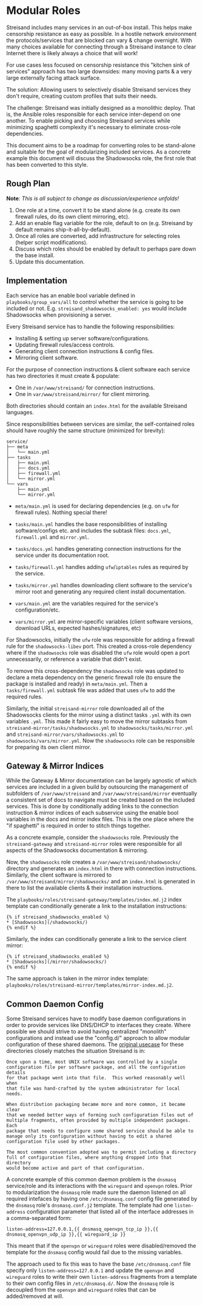 Modular Roles
===============

Streisand includes many services in an out-of-box install. This helps make
censorship resistance as easy as possible. In a hostile network environment the
protocols/services that are blocked can vary & change overnight. With many
choices available for connecting through a Streisand instance to clear Internet
there is likely always a choice that will work!

For use cases less focused on censorship resistance this "kitchen sink of
services" approach has two large downsides: many moving parts & a very large
externally facing attack surface.

The solution: Allowing users to selectively disable Streisand services they
don't require, creating custom profiles that suits their needs.

The challenge: Streisand was initially designed as a monolithic deploy. That is,
the Ansible roles responsible for each service inter-depend on one another. To
enable picking and choosing Streisand services while minimizing spaghetti
complexity it's necessary to eliminate cross-role dependencies.

This document aims to be a roadmap for converting roles to be stand-alone and
suitable for the goal of modularizing included services. As a concrete example
this document will discuss the Shadowsocks role, the first role that has been
converted to this style.

Rough Plan
----------

**Note**: _This is all subject to change as discussion/experience unfolds!_

1. One role at a time, convert it to be stand alone (e.g. create its own
   firewall rules, do its own client mirroring, etc).
2. Add an enable flag variable for the role, default to on (e.g. Streisand by
   default remains ship-it-all-by-default).
3. Once all roles are converted, add infrastructure for selecting roles (helper
   script modifications).
4. Discuss which roles should be enabled by default to perhaps pare down the
   base install.
5. Update this documentation.

Implementation
--------------

Each service has an enable bool variable defined in `playbooks/group_vars/all` to
control whether the service is going to be included or not. E.g.
`streisand_shadowsocks_enabled: yes` would include Shadowsocks when provisioning
a server.

Every Streisand service has to handle the following responsibilities:

* Installing & setting up server software/configurations.
* Updating firewall rules/access controls.
* Generating client connection instructions & config files.
* Mirroring client software.

For the purpose of connection instructions & client software each service has
two directories it must create & populate:

* One in `/var/www/streisand/` for connection instructions.
* One in `var/www/streisand/mirror/` for client mirroring.

Both directories should contain an `index.html` for the available Streisand
languages.

Since responsibilities between services are similar, the self-contained roles
should have roughly the same structure (minimized for brevity):

```
service/
├── meta
│   └── main.yml
├── tasks
│   ├── main.yml
│   ├── docs.yml
│   ├── firewall.yml
│   └── mirror.yml
└── vars
    ├── main.yml
    └── mirror.yml
```

* `meta/main.yml` is used for declaring dependencies (e.g. on `ufw` for
  firewall rules). Nothing special there!

* `tasks/main.yml` handles the base responsibilities of installing
  software/configs etc. and includes the subtask files: `docs.yml`,
  `firewall.yml` and `mirror.yml`.

* `tasks/docs.yml` handles generating connection instructions for the service
  under its documentation root.

* `tasks/firewall.yml` handles adding `ufw`/`iptables` rules as required by the
  service.

* `tasks/mirror.yml` handles downloading client software to the service's mirror
  root and generating any required client install documentation.

* `vars/main.yml` are the variables required for the service's configuration/etc.

* `vars/mirror.yml` are mirror-specific variables (client software versions,
   download URLs, expected hashes/signatures, etc)

For Shadowsocks, initially the `ufw` role was responsible for adding a firewall
rule for the `shadowsocks-libev` port. This created a cross-role dependency
where if the `shadowsocks` role was disabled the `ufw` role would open a port
unnecessarily, or reference a variable that didn't exist. 

To remove this cross-dependency the `shadowsocks` role was updated to declare
a meta dependency on the generic firewall role (to ensure the package is
installed and ready) in `meta/main.yml`. Then a `tasks/firewall.yml` subtask
file was added that uses `ufw` to add the required rules.

Similarly, the initial `streisand-mirror` role downloaded all of the
Shadowsocks clients for the mirror using a distinct tasks `.yml` with its own
variables `.yml`. This made it fairly easy to move the mirror subtasks from
`streisand-mirror/tasks/shadowsocks.yml` to
`shadowsocks/tasks/mirror.yml` and `streisand-mirror/vars/shadowsocks.yml` to
`shadowsocks/vars/mirror.yml`. Now the `shadowsocks` role can be responsible for
preparing its own client mirror.

Gateway & Mirror Indices
------------------------------

While the Gateway & Mirror documentation can be largely agnostic of which
services are included in a given build by outsourcing the management of
subfolders of `/var/www/streisand` and `/var/www/streisand/mirror` eventually
a consistent set of docs to navigate must be created based on the included
services. This is done by conditionally adding links to the connection
instruction & mirror indices of each subservice using the enable bool variables
in the docs and mirror index files.  This is the one place where the "if
spaghetti" is required in order to stitch things together.

As a concrete example, consider the `shadowsocks` role. Previously the
`streisand-gateway` and `streisand-mirror` roles were responsible for all
aspects of the Shadowsocks documentation & mirroring.

Now, the `shadowsocks` role creates a `/var/www/streisand/shadowsocks/`
directory and generates an `index.html` in there with connection instructions.
Similarly, the client software is mirrored to
`/var/www/streisand/mirror/shadowsocks/` and an `index.html` is generated in
there to list the available clients & their installation instructions.

The `playbooks/roles/streisand-gateway/templates/index.md.j2` index template can
conditionally generate a link to the installation instructions:

```
{% if streisand_shadowsocks_enabled %}
* [Shadowsocks](/shadowsocks/)
{% endif %}
```

Similarly, the index can conditionally generate a link to the service client mirror:

```
{% if streisand_shadowsocks_enabled %}
* [Shadowsocks](/mirror/shadowsocks/)
{% endif %}
```

The same approach is taken in the mirror index template:
`playbooks/roles/streisand-mirror/templates/mirror-index.md.j2`.

Common Daemon Config
------------------------

Some Streisand services have to modify base daemon configurations in order to
provide services like DNS/DHCP to interfaces they create. Where possible we
should strive to avoid having centralized "monolith" configurations and instead
use the "config.d/" approach to allow modular configuration of these shared
daemons. The [original usecase](https://lists.debian.org/debian-devel/2010/04/msg00352.html)
for these directories closely matches the situation Streisand is in:

    Once upon a time, most UNIX software was controlled by a single
    configuration file per software package, and all the configuration details
    for that package went into that file.  This worked reasonably well when
    that file was hand-crafted by the system administrator for local needs.

    When distribution packaging became more and more common, it became clear
    that we needed better ways of forming such configuration files out of
    multiple fragments, often provided by multiple independent packages.  Each
    package that needs to configure some shared service should be able to
    manage only its configuration without having to edit a shared
    configuration file used by other packages.

    The most common convention adopted was to permit including a directory
    full of configuration files, where anything dropped into that directory
    would become active and part of that configuration.

A concrete example of this common daemon problem is the `dnsmasq` service/role
and its interactions with the `wireguard` and `openvpn` roles. Prior to
modularization the `dnsmasq` role made sure the daemon listened on all required
intefaces by having one `/etc/dnsmasq.conf` config file generated by the
`dnsmasq` role's `dnsmasq.conf.j2` template. The template had one
`listen-address` configuration parameter that listed all of the interface
addresses in a comma-separated form:

```
listen-address=127.0.0.1,{{ dnsmasq_openvpn_tcp_ip }},{{ dnsmasq_openvpn_udp_ip }},{{ wireguard_ip }}
```

This meant that if the `openvpn` or `wireguard` roles were disabled/removed the
template for the `dnsmasq` config would fail due to the missing variables.

The approach used to fix this was to have the base `/etc/dnsmasq.conf` file
specify only `listen-address=127.0.0.1` and update the `openvpn` and `wireguard`
roles to write their own `listen-address` fragments from a template to their own
config files in `/etc/dnsmasq.d/`. Now the `dnsmasq` role is decoupled from the
`openvpn` and `wireguard` roles that can be added/removed at will.


